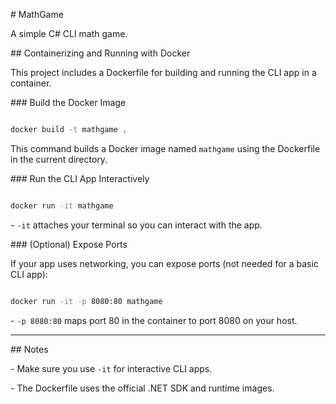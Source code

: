 \# MathGame



A simple C# CLI math game.





\## Containerizing and Running with Docker



This project includes a Dockerfile for building and running the CLI app in a container.



\### Build the Docker Image



```sh

docker build -t mathgame .

```

This command builds a Docker image named `mathgame` using the Dockerfile in the current directory.



\### Run the CLI App Interactively



```sh

docker run -it mathgame

```

\- `-it` attaches your terminal so you can interact with the app.



\### (Optional) Expose Ports



If your app uses networking, you can expose ports (not needed for a basic CLI app):



```sh

docker run -it -p 8080:80 mathgame

```

\- `-p 8080:80` maps port 80 in the container to port 8080 on your host.



---



\## Notes



\- Make sure you use `-it` for interactive CLI apps.

\- The Dockerfile uses the official .NET SDK and runtime images.

